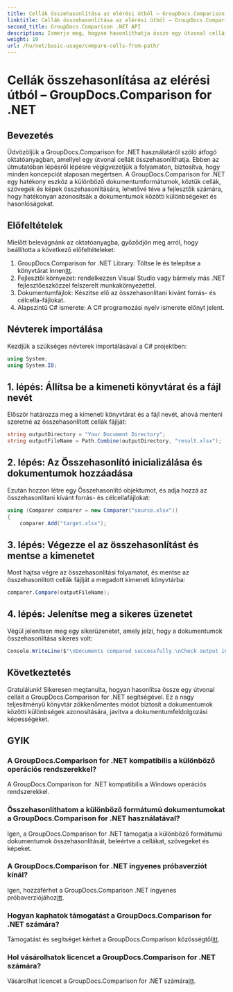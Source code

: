 ```yaml
---
title: Cellák összehasonlítása az elérési útból – GroupDocs.Comparison for .NET
linktitle: Cellák összehasonlítása az elérési útból – GroupDocs.Comparison for .NET
second_title: GroupDocs.Comparison .NET API
description: Ismerje meg, hogyan hasonlíthatja össze egy útvonal celláit a GroupDocs.Comparison for .NET használatával. Hatékonyan azonosítja a dokumentumok közötti különbségeket.
weight: 10
url: /hu/net/basic-usage/compare-cells-from-path/
---
```


# Cellák összehasonlítása az elérési útból – GroupDocs.Comparison for .NET

## Bevezetés
Üdvözöljük a GroupDocs.Comparison for .NET használatáról szóló átfogó oktatóanyagban, amellyel egy útvonal celláit összehasonlíthatja. Ebben az útmutatóban lépésről lépésre végigvezetjük a folyamaton, biztosítva, hogy minden koncepciót alaposan megértsen. A GroupDocs.Comparison for .NET egy hatékony eszköz a különböző dokumentumformátumok, köztük cellák, szövegek és képek összehasonlítására, lehetővé téve a fejlesztők számára, hogy hatékonyan azonosítsák a dokumentumok közötti különbségeket és hasonlóságokat.
## Előfeltételek
Mielőtt belevágnánk az oktatóanyagba, győződjön meg arról, hogy beállította a következő előfeltételeket:
1. GroupDocs.Comparison for .NET Library: Töltse le és telepítse a könyvtárat innen[itt](https://releases.groupdocs.com/comparison/net/).
2. Fejlesztői környezet: rendelkezzen Visual Studio vagy bármely más .NET fejlesztőeszközzel felszerelt munkakörnyezettel.
3. Dokumentumfájlok: Készítse elő az összehasonlítani kívánt forrás- és célcella-fájlokat.
4. Alapszintű C# ismerete: A C# programozási nyelv ismerete előnyt jelent.

## Névterek importálása
Kezdjük a szükséges névterek importálásával a C# projektben:
```csharp
using System;
using System.IO;
```
## 1. lépés: Állítsa be a kimeneti könyvtárat és a fájl nevét
Először határozza meg a kimeneti könyvtárat és a fájl nevét, ahová menteni szeretné az összehasonlított cellák fájlját:
```csharp
string outputDirectory = "Your Document Directory";
string outputFileName = Path.Combine(outputDirectory, "result.xlsx");
```
## 2. lépés: Az Összehasonlító inicializálása és dokumentumok hozzáadása
Ezután hozzon létre egy Összehasonlító objektumot, és adja hozzá az összehasonlítani kívánt forrás- és célcellafájlokat:
```csharp
using (Comparer comparer = new Comparer("source.xlsx"))
{
    comparer.Add("target.xlsx");
```
## 3. lépés: Végezze el az összehasonlítást és mentse a kimenetet
Most hajtsa végre az összehasonlítási folyamatot, és mentse az összehasonlított cellák fájlját a megadott kimeneti könyvtárba:
```csharp
comparer.Compare(outputFileName);
```
## 4. lépés: Jelenítse meg a sikeres üzenetet
Végül jelenítsen meg egy sikerüzenetet, amely jelzi, hogy a dokumentumok összehasonlítása sikeres volt:
```csharp
Console.WriteLine($"\nDocuments compared successfully.\nCheck output in {outputDirectory}.");
```

## Következtetés
Gratulálunk! Sikeresen megtanulta, hogyan hasonlítsa össze egy útvonal celláit a GroupDocs.Comparison for .NET segítségével. Ez a nagy teljesítményű könyvtár zökkenőmentes módot biztosít a dokumentumok közötti különbségek azonosítására, javítva a dokumentumfeldolgozási képességeket.
## GYIK
### A GroupDocs.Comparison for .NET kompatibilis a különböző operációs rendszerekkel?
A GroupDocs.Comparison for .NET kompatibilis a Windows operációs rendszerekkel.
### Összehasonlíthatom a különböző formátumú dokumentumokat a GroupDocs.Comparison for .NET használatával?
Igen, a GroupDocs.Comparison for .NET támogatja a különböző formátumú dokumentumok összehasonlítását, beleértve a cellákat, szövegeket és képeket.
### A GroupDocs.Comparison for .NET ingyenes próbaverziót kínál?
 Igen, hozzáférhet a GroupDocs.Comparison .NET ingyenes próbaverziójához[itt](https://releases.groupdocs.com/).
### Hogyan kaphatok támogatást a GroupDocs.Comparison for .NET számára?
Támogatást és segítséget kérhet a GroupDocs.Comparison közösségtől[itt](https://forum.groupdocs.com/c/comparison/12).
### Hol vásárolhatok licencet a GroupDocs.Comparison for .NET számára?
 Vásárolhat licencet a GroupDocs.Comparison for .NET számára[itt](https://purchase.groupdocs.com/buy).